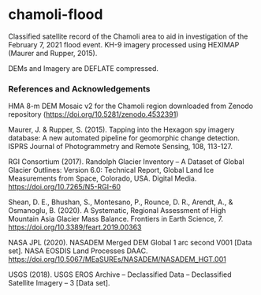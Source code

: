 # chamoli-flood
Classified satellite record of the Chamoli area to aid in investigation of the February 7, 2021 flood event. KH-9 imagery processed using HEXIMAP (Maurer and Rupper, 2015).

DEMs and Imagery are DEFLATE compressed.

### References and Acknowledgements

HMA 8-m DEM Mosaic v2 for the Chamoli region downloaded from Zenodo repository (https://doi.org/10.5281/zenodo.4532391)

Maurer, J. & Rupper, S. (2015). Tapping into the Hexagon spy imagery database: A new automated pipeline for geomorphic change detection. ISPRS Journal of Photogrammetry and Remote Sensing, 108, 113-127.

RGI Consortium (2017). Randolph Glacier Inventory – A Dataset of Global Glacier Outlines: Version 6.0: Technical Report, Global Land Ice Measurements from Space, Colorado, USA. Digital Media. https://doi.org/10.7265/N5-RGI-60

Shean, D. E., Bhushan, S., Montesano, P., Rounce, D. R., Arendt, A., & Osmanoglu, B. (2020). A Systematic, Regional Assessment of High Mountain Asia Glacier Mass Balance. Frontiers in Earth Science, 7. https://doi.org/10.3389/feart.2019.00363

NASA JPL (2020). NASADEM Merged DEM Global 1 arc second V001 [Data set]. NASA EOSDIS Land Processes DAAC. https://doi.org/10.5067/MEaSUREs/NASADEM/NASADEM_HGT.001

USGS (2018). USGS EROS Archive – Declassified Data – Declassified Satellite Imagery – 3 [Data set]. 
